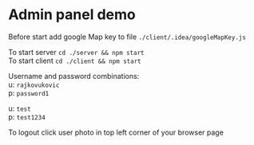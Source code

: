 # Admin panel demo

Before start add google Map key to file `./client/.idea/googleMapKey.js`  
  
To start server `cd ./server && npm start`  
To start client `cd ./client && npm start`  
  
Username and password combinations:  
u: `rajkovukovic`  
p: `password1`  
  
u: `test`  
p: `test1234`  
  
To logout click user photo in top left corner of your browser page  